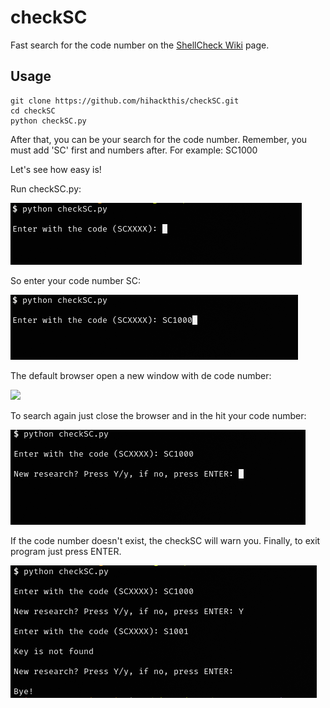 # checkSC
Fast search for the code number on the [ShellCheck Wiki](https://www.shellcheck.net/wiki) page.

## Usage
```
git clone https://github.com/hihackthis/checkSC.git
cd checkSC
python checkSC.py
```
After that, you can be your search for the code number. Remember, you must add 'SC' first and numbers after. For example: SC1000

Let's see how easy is!

Run checkSC.py:

![](https://github.com/hihackthis/checkSC/blob/main/img/sc00.png)

So enter your code number SC:

![](https://github.com/hihackthis/checkSC/blob/main/img/sc01.png)

The default browser open a new window with de code number:

![](https://github.com/hihackthis/checkSC/blob/main/img/sc0.png)

To search again just close the browser and in the hit your code number:

![](https://github.com/hihackthis/checkSC/blob/main/img/sc03.png)

If the code number doesn't exist, the checkSC will warn you. Finally, to exit program just press ENTER.

![](https://github.com/hihackthis/checkSC/blob/main/img/sc04.png)
